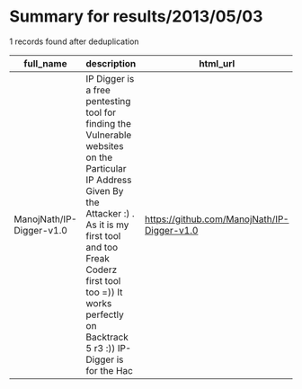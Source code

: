 
# Summary for results/2013/05/03
    
1 records found after deduplication

| full_name | description | html_url | matched_list | matched_count | pushed_at | size | stargazers_count | language | forks_count |
|--------------------------|------------------------------------------------------------------------------------------------------------------------------------------------------------------------------------------------------------------------------------------------------------------|---------------------------------------------|----------------|-----------------|---------------------------|--------|--------------------|------------|---------------|
| ManojNath/IP-Digger-v1.0 | IP Digger is a free pentesting tool for finding the Vulnerable websites on the Particular IP Address Given By the Attacker :) . As it is my first tool and too Freak Coderz first tool too =)) It works perfectly on Backtrack 5 r3 :)) IP-Digger is for the Hac | https://github.com/ManojNath/IP-Digger-v1.0 | ['exploit'] | 1 | 2013-05-03 15:05:03+00:00 | 100 | 0 | nan | 0 |
